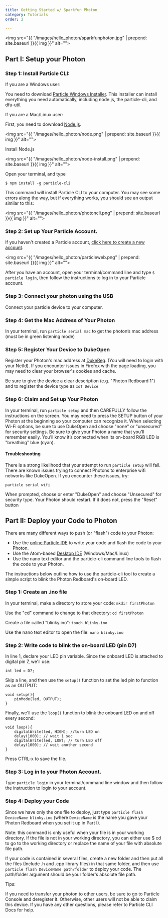 ```yaml
---
title: Getting Started w/ Sparkfun Photon
category: Tutorials
order: 2

---
```


<img src="{{ "/images/hello_photon/sparkfunphoton.jpg" | prepend: site.baseurl }}{{ img }}" alt="">

## Part I: Setup your Photon

### Step 1: Install Particle CLI:

If you are a Windows user:

You need to download [Particle Windows Installer](https://binaries.particle.io/cli/installer/windows/ParticleCLISetup.exe). This installer can install everything you need automatically, including node.js, the particle-cli, and dfu-util.

If you are a Mac/Linux user:

First, you need to download [Node.js](https://nodejs.org/en/download/).

<img src="{{ "/images/hello_photon/node.png" | prepend: site.baseurl }}{{ img }}" alt="">

Install Node.js

<img src="{{ "/images/hello_photon/node-install.png" | prepend: site.baseurl }}{{ img }}" alt="">

Open your terminal, and type

`$ npm install -g particle-cli`

This command will install Particle CLI to your computer. You may see some errors along the way, but if everything works, you should see an output similar to this:

<img src="{{ "/images/hello_photon/photoncli.png" | prepend: site.baseurl }}{{ img }}" alt="">

### Step 2: Set up Your Particle Account.

If you haven't created a Particle account, [click here to create a new account](https://login.particle.io/signup).

<img src="{{ "/images/hello_photon/particleweb.png" | prepend: site.baseurl }}{{ img }}" alt="">

After you have an account, open your terminal/command line and type `$ particle login`, then follow the instructions to log in to your Particle account.

### Step 3: Connect your photon using the USB

Connect your particle device to your computer.

### Step 4: Get the Mac Address of Your Photon

In your terminal, run `particle serial mac` to get the photon’s mac address (must be in green listening mode)

### Step 5: Register Your Device to DukeOpen

Register your Photon's mac address at [DukeReg](https://dukereg.duke.edu/). (You will need to login with your NetId).   If you encounter issues in Firefox with the page loading, you may need to clear your browser's cookies and cache.

Be sure to give the device a clear description (e.g. "Photon Redboard 1") and to register the device type as `IoT Device`

### Step 6: Claim and Set up Your Photon

In your terminal, run `particle setup` and then CAREFULLY follow the instructions on the screen. You may need to press the SETUP button of your Photon at the beginning so your computer can recognize it. When selecting Wi-Fi options, be sure to use DukeOpen and choose "none" or "unsecured" for security settings. Be sure to give your Photon a name that you'll remember easily. You’ll know it’s connected when its on-board RGB LED is "breathing" blue (cyan).

#### Troubleshooting

There is a strong likelihood that your attempt to run `particle setup` will fail.  There are known issues trying to connect Photons to enterprise wifi networks like DukeOpen.  If you encounter these issues, try:

```
particle serial wifi
```
When prompted, choose or enter "DukeOpen" and choose "Unsecured" for security type.  Your Photon should restart.  If it does not, press the "Reset" button

## Part II: Deploy your Code to Photon

There are many different ways to push (or "flash") code to your Photon:

* Use the [online Particle IDE](https://build.particle.io) to write your code and flash the code to your Photon.
* Use the Atom-based [Desktop IDE](https://www.particle.io/products/development-tools/particle-desktop-ide) (Windows/Mac/Linux)
* Use the nano text editor and the particle-cli command line tools to flash the code to your Photon.

The instructions below outline how to use the particle-cli tool to create a simple script to blink the Photon Redboard's on-board LED.

### Step 1:  Create an .ino file

In your terminal, make a directory to store your code: `mkdir firstPhoton`

Use the "cd" command to change to that directory:  `cd firstPhoton`

Create a file called "blinky.ino": `touch blinky.ino`

Use the nano text editor to open the file:  `nano blinky.ino`

### Step 2:  Write code to blink the on-board LED (pin D7)

In line 1, declare your LED pin variable.  Since the onboard LED is attached to digital pin 7, we'll use:  

```
int led = D7;
```

Skip a line, and then use the `setup()` function to set the led pin to function as an OUTPUT:
```
void setup(){
    pinMode(led, OUTPUT);
}
```

Finally, we'll use the `loop()` function to blink the onboard LED on and off every second:
```
void loop(){
    digitalWrite(led, HIGH); //turn LED on
    delay(1000); // wait 1 sec
    digitalWrite(led, LOW); // turn LED off
    delay(1000); // wait another second
}
```

Press CTRL-x to save the file.



### Step 3: Log in to your Photon Account.

Type `particle login` in your terminal/command line window and then follow the instruction to login to your account.

### Step 4: Deploy your Code

Since we have only the one file to deploy, just type `particle flash DeviceName blinky.ino` (where `DeviceName` is the name you gave your Photon Redboard when you set it up in Part I).

Note: this command is only useful when your file is in your working directory. If the file is not in your working directory, you can either use $ cd to go to the working directory or replace the name of your file with absolute file path.

If your code is contained in several files, create a new folder and then put all the files (Include .h and .cpp library files) in that same folder, and then use `particle flash DeviceName path/folder` to deploy your code. The path/folder argument should be your folder's absolute file path.

Tips:

If you need to transfer your photon to other users, be sure to go to Particle Console and deregister it. Otherwise, other users will not be able to claim this device. If you have any other questions, please refer to Particle CLI Docs for help.
